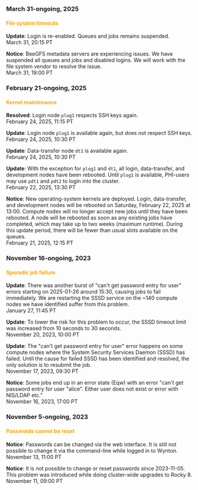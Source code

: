 ### March 31-ongoing, 2025

#### <span style="color: orange;">File system timeouts</span>

**Update**: Login is re-enabled. Queues and jobs remains suspended.
<br><span class="timestamp">March 31, 20:15 PT</span>

**Notice**: BeeGFS metadata servers are experiencing issues. We have
suspended all queues and jobs and disabled logins. We will work with
the file system vendor to resolve the issue.
<br><span class="timestamp">March 31, 19:00 PT</span>


### February 21-ongoing, 2025

#### <span style="color: orange;">Kernel maintenance</span>

**Resolved**: Login node `plog1` respects SSH keys again.
<br><span class="timestamp">February 24, 2025, 11:15 PT</span>

**Update**: Login node `plog1` is available again, but does not respect
SSH keys.
<br><span class="timestamp">February 24, 2025, 10:30 PT</span>

**Update**: Data-transfer node `dt1` is available again.
<br><span class="timestamp">February 24, 2025, 10:30 PT</span>

**Update**: With the exception for `plog1` and `dt1`, all login,
data-transfer, and development nodes have been rebooted. Until `plog1`
is available, PHI-users may use `pdt1` and `pdt2` to login into the
cluster.
<br><span class="timestamp">February 22, 2025, 13:30 PT</span>

**Notice**: New operating-system kernels are deployed. Login,
data-transfer, and development nodes will be rebooted on Saturday,
February 22, 2025 at 13:00. Compute nodes will no longer accept new
jobs until they have been rebooted. A node will be rebooted as soon as
any existing jobs have completed, which may take up to two weeks
(maximum runtime). During this update period, there will be fewer than
usual slots available on the queues.
<br><span class="timestamp">February 21, 2025, 12:15 PT</span>



### November 16-ongoing, 2023

#### <span style="color: orange;">Sporadic job failure</span>

**Update**: There was another burst of "can't get password entry for
user" errors starting on 2025-01-26 around 15:30, causing jobs to fail
immediately. We are restarting the SSSD service on the ~140 compute
nodes we have identified suffer from this problem.  <br><span
class="timestamp">January 27, 11:45 PT</span>

**Update**: To lower the risk for this problem to occur, the SSSD
timeout limit was increased from 10 seconds to 30 seconds.
<br><span class="timestamp">November 20, 2023, 10:00 PT</span>

**Update**: The "can't get password entry for user" error happens on
some compute nodes where the System Security Services Daemon (SSSD)
has failed.  Until the cause for failed SSSD has been identified and
resolved, the only solution is to resubmit the job.
<br><span class="timestamp">November 17, 2023, 09:30 PT</span>

**Notice**: Some jobs end up in an error state (Eqw) with an error
"can't get password entry for user "alice". Either user does not exist
or error with NIS/LDAP etc."
<br><span class="timestamp">November 16, 2023, 17:00 PT</span>

<!--
start: 2023-11-17T16:00:00
stop: 
length: 
severity: 
affected: jobs
reason: scheduled
 -->



### November 5-ongoing, 2023

#### <span style="color: orange;">Passwords cannot be reset</span>

**Notice**: Passwords can be changed via the web interface. It is
still not possible to change it via the command-line while logged in
to Wynton.
<br><span class="timestamp">November 13, 11:00 PT</span>

**Notice**: It is not possible to change or reset passwords since
2023-11-05. This problem was introduced while doing cluster-wide
upgrades to Rocky 8.
<br><span class="timestamp">November 11, 09:00 PT</span>

